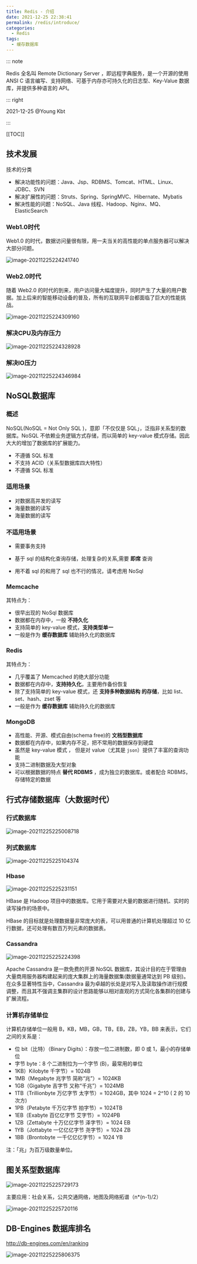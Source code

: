 ```yaml
---
title: Redis - 介绍
date: 2021-12-25 22:38:41
permalink: /redis/introduce/
categories:
  - Redis
tags: 
  - 缓存数据库
---
```


::: note

Redis 全名叫 Remote Dictionary Server ，即远程字典服务，是一个开源的使用 ANSI C 语言编写、支持网络、可基于内存亦可持久化的日志型、Key-Value 数据库，并提供多种语言的 API。

::: right

2021-12-25 @Young Kbt

:::

[[TOC]]



## 技术发展

技术的分类

- 解决功能性的问题：Java、Jsp、RDBMS、Tomcat、HTML、Linux、JDBC、SVN
- 解决扩展性的问题：Struts、Spring、SpringMVC、Hibernate、Mybatis
- 解决性能的问题：NoSQL、Java 线程、Hadoop、Nginx、MQ、ElasticSearch

### Web1.0时代

Web1.0 的时代，数据访问量很有限，用一夫当关的高性能的单点服务器可以解决大部分问题。

![image-20211225224241740](https://fastly.jsdelivr.net/gh/Kele-Bingtang/static/img/Redis/20211225224242.png)

### Web2.0时代

随着 Web2.0 的时代的到来，用户访问量大幅度提升，同时产生了大量的用户数据。加上后来的智能移动设备的普及，所有的互联网平台都面临了巨大的性能挑战。

![image-20211225224309160](https://fastly.jsdelivr.net/gh/Kele-Bingtang/static/img/Redis/20211225224311.png)

### 解决CPU及内存压力

![image-20211225224328928](https://fastly.jsdelivr.net/gh/Kele-Bingtang/static/img/Redis/20211225224330.png)

### 解决IO压力

![image-20211225224346984](https://fastly.jsdelivr.net/gh/Kele-Bingtang/static/img/Redis/20211225224348.png)

## NoSQL数据库

### 概述

NoSQL(NoSQL = Not Only SQL )，意即「不仅仅是 SQL」，泛指非关系型的数据库。NoSQL 不依赖业务逻辑方式存储，而以简单的 key-value 模式存储。因此大大的增加了数据库的扩展能力。

- 不遵循 SQL 标准
- 不支持 ACID（关系型数据库四大特性）
- 不遵循 SQL 标准

### 适用场景

- 对数据高并发的读写
- 海量数据的读写
- 海量数据的读写

### 不适用场景

- 需要事务支持
- 基于 sql 的结构化查询存储，处理复杂的关系,需要 **即席** 查询

- 用不着 sql 的和用了 sql 也不行的情况，请考虑用 NoSql

### Memcache

其特点为：

- 很早出现的 NoSql 数据库
- 数据都在内存中，一般 **不持久化**
- 支持简单的 key-value 模式，**支持类型单一**
- 一般是作为 **缓存数据库** 辅助持久化的数据库

### Redis

其特点为：

- 几乎覆盖了 Memcached 的绝大部分功能
- 数据都在内存中，**支持持久化**，主要用作备份恢复
- 除了支持简单的 key-value 模式，还 **支持多种数据结构 的存储**，比如 list、set、hash、zset 等
- 一般是作为 **缓存数据库** 辅助持久化的数据库

### MongoDB

- 高性能、开源、模式自由(schema free)的 **文档型数据库** 
- 数据都在内存中，如果内存不足，把不常用的数据保存到硬盘
- 虽然是 key-value 模式 ， 但是对 value（尤其是 `json`）提供了丰富的查询功能
- 支持二进制数据及大型对象
- 可以根据数据的特点 **替代 RDBMS** ，成为独立的数据库。或者配合 RDBMS，存储特定的数据

## 行式存储数据库（大数据时代）

### 行式数据库

![image-20211225225008718](https://fastly.jsdelivr.net/gh/Kele-Bingtang/static/img/Redis/20211225225013.png)

### 列式数据库

![image-20211225225104374](https://fastly.jsdelivr.net/gh/Kele-Bingtang/static/img/Redis/20211225225105.png)

### Hbase

![image-20211225225231151](https://fastly.jsdelivr.net/gh/Kele-Bingtang/static/img/Redis/20211225225359.png)

HBase 是 Hadoop 项目中的数据库。它用于需要对大量的数据进行随机、实时的读写操作的场景中。

HBase 的目标就是处理数据量非常庞大的表，可以用普通的计算机处理超过 10 亿行数据，还可处理有数百万列元素的数据表。

### Cassandra

![image-20211225225224398](https://fastly.jsdelivr.net/gh/Kele-Bingtang/static/img/Redis/20211225225225.png)

Apache Cassandra 是一款免费的开源 NoSQL 数据库，其设计目的在于管理由大量商用服务器构建起来的庞大集群上的海量数据集(数据量通常达到 PB 级别)。在众多显著特性当中，Cassandra 最为卓越的长处是对写入及读取操作进行规模调整，而且其不强调主集群的设计思路能够以相对直观的方式简化各集群的创建与扩展流程。

### 计算机存储单位

计算机存储单位一般用 B，KB，MB，GB，TB，EB，ZB，YB，BB 来表示，它们之间的关系是：

- 位 bit（比特）（Binary Digits）：存放一位二进制数，即 0 或 1，最小的存储单位
- 字节 byte：8 个二进制位为一个字节 (B)，最常用的单位
- 1KB）Kilobyte 千字节）= 1024B
- 1MB（Megabyte 兆字节 简称“兆”）= 1024KB
- 1GB（Gigabyte 吉字节 又称“千兆”）= 1024MB
- 1TB（Trillionbyte 万亿字节 太字节）= 1024GB，其中 1024 = 2^10 ( 2 的 10 次方)
- 1PB（Petabyte 千万亿字节 拍字节）= 1024TB
- 1EB（Exabyte 百亿亿字节 艾字节）= 1024PB
- 1ZB（Zettabyte 十万亿亿字节 泽字节）= 1024 EB
- 1YB（Jottabyte 一亿亿亿字节 尧字节）= 1024 ZB
- 1BB（Brontobyte 一千亿亿亿字节）= 1024 YB

注：「兆」为百万级数量单位。

## 图关系型数据库

![image-20211225225729173](https://fastly.jsdelivr.net/gh/Kele-Bingtang/static/img/Redis/20211225225730.png)

主要应用：社会关系，公共交通网络，地图及网络拓谱（n*(n-1)/2）

![image-20211225225720116](https://fastly.jsdelivr.net/gh/Kele-Bingtang/static/img/Redis/20211225225721.png)

## DB-Engines 数据库排名

<http://db-engines.com/en/ranking>

![image-20211225225806375](https://fastly.jsdelivr.net/gh/Kele-Bingtang/static/img/Redis/20211225230110.png)

